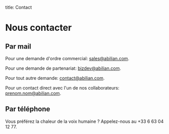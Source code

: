 title: Contact

# Nous contacter

## Par mail

Pour une demande d'ordre commercial: [sales@abilian.com](mailto:sales@abilian.com).

Pour une demande de partenariat: [bizdev@abilian.com](mailto:bizdev@abilian.com).

Pour tout autre demande: [contact@abilian.com](mailto:contact@abilian.com).

Pour un contact direct avec l'un de nos collaborateurs: prenom.nom@abilian.com.


## Par téléphone

Vous préférez la chaleur de la voix humaine ? Appelez-nous au +33 6 63 04 12 77.


<!--
## Dans le monde réel

Rien ne remplace les contacts "IRL" (dans la vraie vie). Pour nous rendre visite,  dans
nos bureau au 23, avenue d'Italie, 75013, Paris, France (demandez Abilian à
l'accueil).

<iframe width="425" height="350" frameborder="0" scrolling="no" marginheight="0" marginwidth="0" src="https://maps.google.com/maps?q=23,+avenue+d'Italie,75013&amp;ie=UTF8&amp;hq=&amp;hnear=23+Avenue+d'Italie,+75013+Paris,+%C3%8Ele-de-France,+France&amp;t=m&amp;z=14&amp;ll=48.82836,2.356641&amp;output=embed"></iframe><br /><small><a href="https://maps.google.com/maps?q=23,+avenue+d'Italie,75013&amp;ie=UTF8&amp;hq=&amp;hnear=23+Avenue+d'Italie,+75013+Paris,+%C3%8Ele-de-France,+France&amp;t=m&amp;z=14&amp;ll=48.82836,2.356641&amp;source=embed" style="color:#0000FF;text-align:left">View Larger Map</a></small>

-->
